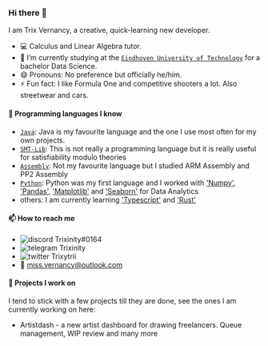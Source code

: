 ### Hi there 👋

I am Trix Vernancy, a creative, quick-learning new developer.

- 💻 Calculus and Linear Algebra tutor.
- 🌱 I’m currently studying at the [`Eindhoven University of Technology`] for a bachelor Data Science.
- 😄 Pronouns: No preference but officially he/him.
- ⚡ Fun fact: I like Formula One and competitive shooters a lot. Also streetwear and cars.

#### 💬 Programming languages I know

- [`Java`]: Java is my favourite language and the one I use most often for my own projects.
- [`SMT-Lib`]: This is not really a programming language but it is really useful for satisfiability modulo theories
- [`Assembly`]: Not my favourite language but I studied ARM Assembly and PP2 Assembly
- [`Python`]: Python was my first language and I worked with ['Numpy'], ['Pandas'], ['Matplotlib'] and ['Seaborn'] for Data Analytics
- others: I am currently learning ['Typescript'] and ['Rust']

#### 📫 How to reach me

- ![discord](https://raw.githubusercontent.com/Trixinity/Trixinity/master/logo-discord.png) Trixinity#0164
- ![telegram](https://raw.githubusercontent.com/Trixinity/Trixinity/master/logo-telegram.png) Trixinity
- ![twitter](https://raw.githubusercontent.com/Trixinity/Trixinity/master/logo-twitter.png) Trixytrii
- 📧 miss.vernancy@outlook.com

#### 🔭 Projects I work on

I tend to stick with a few projects till they are done, see the ones I am currently working on here:

- Artistdash - a new artist dashboard for drawing freelancers. Queue management, WIP review and many more

<!----------------- LINKS --------------->

[`assembly`]: https://en.wikipedia.org/wiki/Assembly_language
['numpy']: https://numpy.org/
['matplotlib']: https://matplotlib.org/
['seaborn']: https://seaborn.pydata.org/
[`smt-lib`]: https://smtlib.cs.uiowa.edu/
[`rust`]: https://www.rust-lang.org/
[`react`]: https://reactjs.org/
[`python`]: https://www.python.org/
[`java`]: https://www.oracle.com/java/
[`Eindhoven University of Technology`]: https://www.tue.nl/en/
[`discord`]: https://discord.com/
['typescript']: https://www.typescriptlang.org/
['rust']: https://www.rust-lang.org/
['pandas']: https://pandas.pydata.org/
